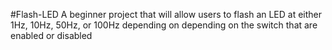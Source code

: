 #Flash-LED
A beginner project that will allow users to flash an LED at either 1Hz, 10Hz, 50Hz, or 100Hz depending on depending on the switch that are enabled or disabled